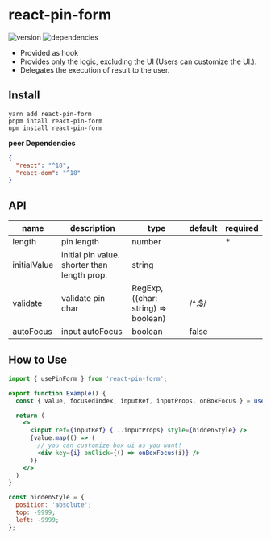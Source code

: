 # react-pin-form

![version](https://img.shields.io/npm/v/react-pin-form)
![dependencies](https://img.shields.io/badge/dependencies-none-success)

- Provided as hook
- Provides only the logic, excluding the UI (Users can customize the UI.).
- Delegates the execution of result to the user.

## Install

```
yarn add react-pin-form
pnpm intall react-pin-form
npm install react-pin-form
```

**peer Dependencies**

```json
{
  "react": "^18",
  "react-dom": "^18"
}
```

## API

| name         | description                                  | type                                | default | required |
| ------------ | -------------------------------------------- | ----------------------------------- | ------- | -------- |
| length       | pin length                                   | number                              |         | \*       |
| initialValue | initial pin value. shorter than length prop. | string                              |         |          |
| validate     | validate pin char                            | RegExp, ((char: string) => boolean) | /^.$/   |          |
| autoFocus    | input autoFocus                              | boolean                             | false   |          |

## How to Use

```jsx
import { usePinForm } from 'react-pin-form';

export function Example() {
  const { value, focusedIndex, inputRef, inputProps, onBoxFocus } = usePinForm({ length: 6, autoFocus: true });

  return (
    <>
      <input ref={inputRef} {...inputProps} style={hiddenStyle} />
      {value.map(() => (
        // you can customize box ui as you want!
        <div key={i} onClick={() => onBoxFocus(i)} />
      )}
    </>
  )
}

const hiddenStyle = {
  position: 'absolute';
  top: -9999;
  left: -9999;
};
```
